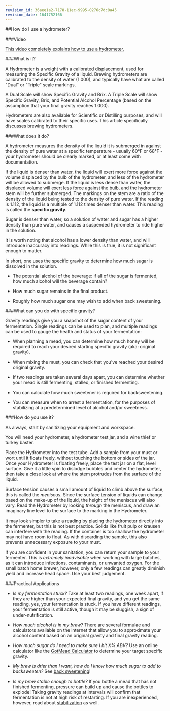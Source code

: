 ```yaml
---
revision_id: 36aee1a2-7178-11ec-9995-0276c7dc8a45
revision_date: 1641752166
---
```


##How do I use a hydrometer?

###Video

[This video completely explains how to use a hydrometer.](https://www.youtube.com/watch?v=GTvmYaQq6Mc)

###What is it?

A Hydrometer is a weight with a calibrated displacement, used for measuring the Specific Gravity of a liquid. Brewing hydrometers are calibrated to the density of water (1.000), and typically have what are called "Dual" or "Triple" scale markings. 

A Dual Scale will show Specific Gravity and Brix. A Triple Scale will show Specific Gravity, Brix, and Potential Alcohol Percentage (based on the assumption that your final gravity reaches 1.000).

Hydrometers are also available for Scientific or Distilling purposes, and will have scales calibrated to their specific uses. This article specifically discusses brewing hydrometers.

###What does it do?

A hydrometer measures the density of the liquid it is submerged in against the density of pure water at a specific temperature - usually 60°F or 68°F - your hydrometer should be clearly marked, or at least come with documentation.

If the liquid is denser than water, the liquid will exert more force against the volume displaced by the bulb of the hydrometer, and less of the hydrometer will be allowed to submerge. If the liquid is less dense than water, the displaced volume will exert less force against the bulb, and the hydrometer stem will be further submerged. The markings on the stem are a ratio of the density of the liquid being tested to the density of pure water. If the reading is 1.112, the liquid is a multiple of 1.112 times denser than water. This reading is called the **specific gravity**.

Sugar is denser than water, so a solution of water and sugar has a higher density than pure water, and causes a suspended hydrometer to ride higher in the solution.

It is worth noting that alcohol has a lower density than water, and will introduce inaccuracy into readings. While this is true, it is not significant enough to matter.

In short, one uses the specific gravity to determine how much sugar is dissolved in the solution.


* The potential alcohol of the beverage: if all of the sugar is fermented, how much alcohol will the beverage contain?

* How much sugar remains in the final product.

* Roughly how much sugar one may wish to add when back sweetening.

###What can you do with specific gravity?

Gravity readings give you a snapshot of the sugar content of your fermentation. Single readings can be used to plan, and multiple readings can be used to gauge the health and status of your fermentation:

* When planning a mead, you can determine how much honey will be required to reach your desired starting specific gravity (aka: original gravity).

* When mixing the must, you can check that you've reached your desired original gravity.

* If two readings are taken several days apart, you can determine whether your mead is still fermenting, stalled, or finished fermenting.

* You can calculate how much sweetener is required for backsweetening.

* You can measure when to arrest a fermentation, for the purposes of stabilizing at a predetermined level of alcohol and/or sweetness.  

###How do you use it?

As always, start by sanitizing your equipment and workspace.

You will need your hydrometer, a hydrometer test jar, and a wine thief or turkey baster.

Place the Hydrometer into the test tube. Add a sample from your must or wort until it floats freely, without touching the bottom or sides of the jar. Once your Hydrometer is floating freely, place the test jar on a flat, level surface. Give it a little spin to dislodge bubbles and center the hydrometer, then take a close look at where the stem protrudes from the surface of the liquid. 

Surface tension causes a small amount of liquid to climb above the surface, this is called the *meniscus*. Since the surface tension of liquids can change based on the make-up of the liquid, the height of the meniscus will also vary. Read the Hydrometer by looking *through* the meniscus, and draw an imaginary line level to the surface to the marking in the Hydrometer.

It may look simpler to take a reading by placing the hydrometer directly into the fermenter, but this is not best practice. Solids like fruit pulp or krausen can interfere with the reading. If the container is too shallow the hydrometer may not have room to float. As with discarding the sample, this also prevents unnecessary exposure to your must.

If you are confident in your sanitation, you can return your sample to your fermenter. This is *extremely inadvisable* when working with large batches, as it can introduce infections, contaminants, or unwanted oxygen. For the small batch home brewer, however, only a few readings can greatly diminish yield and increase head space. Use your best judgement.

###Practical Applications

* *Is my fermentation stuck?* Take at least two readings, one week apart, if they are higher than your expected final gravity, and you get the same reading, yes, your fermentation is stuck. If you have different readings, your fermentation is still active, though it may be sluggish, a sign of under-nutrification.

* *How much alcohol is in my brew?* There are several formulae and calculators available on the internet that allow you to approximate your alcohol content based on an original gravity and final gravity reading.

* *How much sugar do I need to make sure I hit X% ABV?* Use an online calculator like the [GotMead Calculator](https://gotmead.com/the-mead-calculator/) to determine your target specific gravity.

* *My brew is drier than I want, how do I know how much sugar to add to backsweeten?* See [back sweetening](r/mead/wiki/process/back_sweeten)!

* *Is my brew stable enough to bottle?* If you bottle a mead that has not finished fermenting, pressure can build up and cause the bottles to explode! Taking gravity readings at intervals will confirm that fermentation is not at high risk of restarting. If you are inexperienced, however, read about [stabilization](r/mead/wiki/process/stabilization) as well.